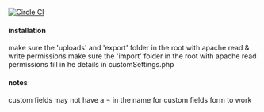 [![Circle CI](https://circleci.com/gh/juno-media/youtrack-csv/tree/master.svg?style=svg)](https://circleci.com/gh/juno-media/youtrack-csv/tree/master)

#### installation
make sure the 'uploads' and 'export' folder in the root with apache read & write permissions
make sure the 'import' folder in the root with apache read permissions
fill in he details in customSettings.php

#### notes
custom fields may not have a ¬ in the name for custom fields form to work
